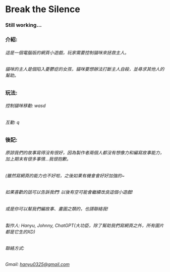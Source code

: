 # Break the Silence
### Still working...
### 介紹:
###### 這是一個電腦版的網頁小遊戲，玩家需要控制貓咪來拯救主人。
###### 貓咪的主人是個陷入憂鬱症的女孩，貓咪要想辦法打斷主人自殺，並尋求其他人的幫助。

### 玩法:
###### 控制貓咪移動: wasd
###### 互動: q

### 後記:
###### 原諒我們的故事寫得沒有很好，因為製作者兩個人都沒有想像力和編寫故事能力，加上期末有很多事情...我很抱歉。
###### (雖然寫網頁的能力也不好啦，之後如果有機會會好好加強的~
###### 如果喜歡的話可以告訴我們! 以後有空可能會繼續改良這個小遊戲!
###### 或是你可以幫我們編故事、畫圖之類的，也請聯絡我!

###### 製作人: Hanyu, Johnny, ChatGPT(大功臣，除了幫助我們寫網頁之外，所有圖片都是它生的XD)

###### 聯絡方式:
###### Gmail: hanyu0325@gmail.com
